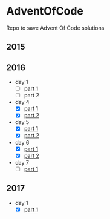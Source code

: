 # AdventOfCode
Repo to save Advent Of Code solutions

## 2015
## 2016
- day 1
    - [ ] [part 1](2016/day1/day1.py)
    - [ ] part 2

- day 4
    - [x] [part 1](2016/day4/day4.py)
    - [x] [part 2](2016/day4/day4.py)

- day 5
    - [x] [part 1](2016/day5/day5.py)
    - [x] [part 2](2016/day5/day5_part2.py)

- day 6
    - [x] [part 1](2016/day6/day6.py)
    - [x] [part 2](2016/day6/day6_part2.py)

- day 7
    - [ ] [part 1](2016/day7/day7.py)

## 2017
- day 1
    - [x] [part 1](2017/day1/day1.cpp)